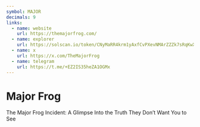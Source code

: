 ```yaml
---
symbol: MAJOR
decimals: 9
links:
  - name: website
    url: https://themajorfrog.com/
  - name: explorer
    url: https://solscan.io/token/CNyMaRR4krm1yAxfCvPXevNMArZZZk7sRqKwX68uCeJk
  - name: x
    url: https://x.com/TheMajorFrog
  - name: telegram
    url: https://t.me/+EZ2IS35heZA1OGMx
---
```


# Major Frog

The Major Frog Incident: A Glimpse Into the Truth They Don’t Want You to See
